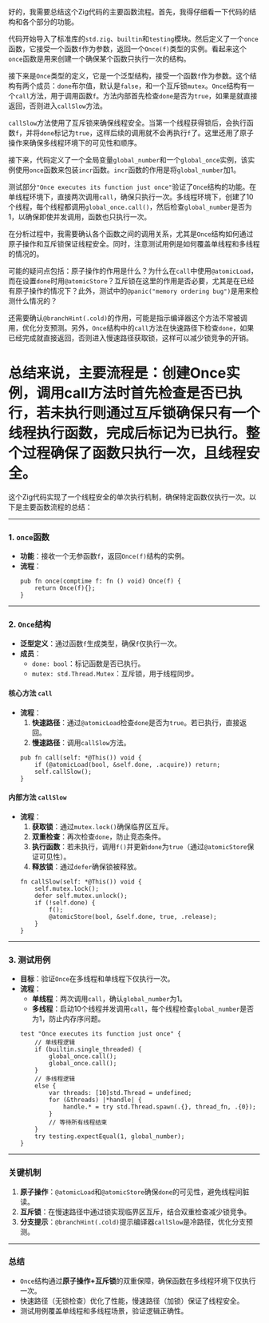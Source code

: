好的，我需要总结这个Zig代码的主要函数流程。首先，我得仔细看一下代码的结构和各个部分的功能。

代码开始导入了标准库的`std.zig`、`builtin`和`testing`模块。然后定义了一个`once`函数，它接受一个函数`f`作为参数，返回一个`Once(f)`类型的实例。看起来这个`once`函数是用来创建一个确保某个函数只执行一次的结构。

接下来是`Once`类型的定义，它是一个泛型结构，接受一个函数`f`作为参数。这个结构有两个成员：`done`布尔值，默认是`false`，和一个互斥锁`mutex`。`Once`结构有一个`call`方法，用于调用函数`f`。方法内部首先检查`done`是否为`true`，如果是就直接返回，否则进入`callSlow`方法。

`callSlow`方法使用了互斥锁来确保线程安全。当第一个线程获得锁后，会执行函数`f`，并将`done`标记为`true`，这样后续的调用就不会再执行`f`了。这里还用了原子操作来确保多线程环境下的可见性和顺序。

接下来，代码定义了一个全局变量`global_number`和一个`global_once`实例，该实例使用`once`函数来包装`incr`函数。`incr`函数的作用是将`global_number`加1。

测试部分`"Once executes its function just once"`验证了`Once`结构的功能。在单线程环境下，直接两次调用`call`，确保只执行一次。多线程环境下，创建了10个线程，每个线程都调用`global_once.call()`，然后检查`global_number`是否为1，以确保即使并发调用，函数也只执行一次。

在分析过程中，我需要确认各个函数之间的调用关系，尤其是`Once`结构如何通过原子操作和互斥锁保证线程安全。同时，注意测试用例是如何覆盖单线程和多线程的情况的。

可能的疑问点包括：原子操作的作用是什么？为什么在`call`中使用`@atomicLoad`，而在设置`done`时用`@atomicStore`？互斥锁在这里的作用是否必要，尤其是在已经有原子操作的情况下？此外，测试中的`@panic("memory ordering bug")`是用来检测什么情况的？

还需要确认`@branchHint(.cold)`的作用，可能是指示编译器这个方法不常被调用，优化分支预测。另外，`Once`结构中的`call`方法在快速路径下检查`done`，如果已经完成就直接返回，否则进入慢速路径获取锁，这样可以减少锁竞争的开销。

总结来说，主要流程是：创建Once实例，调用call方法时首先检查是否已执行，若未执行则通过互斥锁确保只有一个线程执行函数，完成后标记为已执行。整个过程确保了函数只执行一次，且线程安全。
================================================
这个Zig代码实现了一个线程安全的单次执行机制，确保特定函数仅执行一次。以下是主要函数流程的总结：

---

### **1. `once`函数**
- **功能**：接收一个无参函数`f`，返回`Once(f)`结构的实例。
- **流程**：
  ```zig
  pub fn once(comptime f: fn () void) Once(f) {
      return Once(f){};
  }
  ```

---

### **2. `Once`结构**
- **泛型定义**：通过函数`f`生成类型，确保`f`仅执行一次。
- **成员**：
  - `done: bool`：标记函数是否已执行。
  - `mutex: std.Thread.Mutex`：互斥锁，用于线程同步。

#### **核心方法 `call`**
- **流程**：
  1. **快速路径**：通过`@atomicLoad`检查`done`是否为`true`。若已执行，直接返回。
  2. **慢速路径**：调用`callSlow`方法。
  ```zig
  pub fn call(self: *@This()) void {
      if (@atomicLoad(bool, &self.done, .acquire)) return;
      self.callSlow();
  }
  ```

#### **内部方法 `callSlow`**
- **流程**：
  1. **获取锁**：通过`mutex.lock()`确保临界区互斥。
  2. **双重检查**：再次检查`done`，防止竞态条件。
  3. **执行函数**：若未执行，调用`f()`并更新`done`为`true`（通过`@atomicStore`保证可见性）。
  4. **释放锁**：通过`defer`确保锁被释放。
  ```zig
  fn callSlow(self: *@This()) void {
      self.mutex.lock();
      defer self.mutex.unlock();
      if (!self.done) {
          f();
          @atomicStore(bool, &self.done, true, .release);
      }
  }
  ```

---

### **3. 测试用例**
- **目标**：验证`Once`在多线程和单线程下仅执行一次。
- **流程**：
  - **单线程**：两次调用`call`，确认`global_number`为1。
  - **多线程**：启动10个线程并发调用`call`，每个线程检查`global_number`是否为1，防止内存序问题。
  ```zig
  test "Once executes its function just once" {
      // 单线程逻辑
      if (builtin.single_threaded) {
          global_once.call();
          global_once.call();
      }
      // 多线程逻辑
      else {
          var threads: [10]std.Thread = undefined;
          for (&threads) |*handle| {
              handle.* = try std.Thread.spawn(.{}, thread_fn, .{0});
          }
          // 等待所有线程结束
      }
      try testing.expectEqual(1, global_number);
  }
  ```

---

### **关键机制**
1. **原子操作**：`@atomicLoad`和`@atomicStore`确保`done`的可见性，避免线程间脏读。
2. **互斥锁**：在慢速路径中通过锁实现临界区互斥，结合双重检查减少锁竞争。
3. **分支提示**：`@branchHint(.cold)`提示编译器`callSlow`是冷路径，优化分支预测。

---

### **总结**
- `Once`结构通过**原子操作+互斥锁**的双重保障，确保函数在多线程环境下仅执行一次。
- 快速路径（无锁检查）优化了性能，慢速路径（加锁）保证了线程安全。
- 测试用例覆盖单线程和多线程场景，验证逻辑正确性。